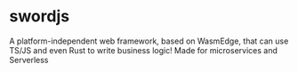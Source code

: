 # swordjs
A platform-independent web framework, based on WasmEdge, that can use TS/JS and even Rust to write business logic! Made for microservices and Serverless
